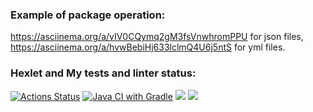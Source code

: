 ### Example of package operation: 
https://asciinema.org/a/vIV0CQymq2gM3fsVnwhromPPU for json files,
https://asciinema.org/a/hvwBebiHj633lclmQ4U6j5ntS for yml files.
### Hexlet and My tests and linter status:
[![Actions Status](https://github.com/LotBag/java-project-71/actions/workflows/hexlet-check.yml/badge.svg)](https://github.com/LotBag/java-project-71/actions)
[![Java CI with Gradle](https://github.com/LotBag/java-project-71/actions/workflows/yes.yaml/badge.svg)](https://github.com/LotBag/java-project-71/actions/workflows/yes.yaml)
<a href="https://codeclimate.com/github/LotBag/java-project-71/maintainability"><img src="https://api.codeclimate.com/v1/badges/e4984bf7b8174be70b27/maintainability" /></a>
<a href="https://codeclimate.com/github/LotBag/java-project-71/test_coverage"><img src="https://api.codeclimate.com/v1/badges/e4984bf7b8174be70b27/test_coverage" /></a>
